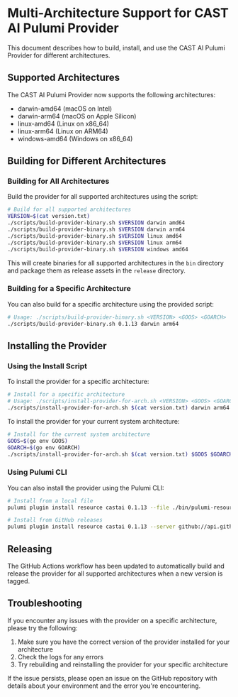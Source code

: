 # Multi-Architecture Support for CAST AI Pulumi Provider

This document describes how to build, install, and use the CAST AI Pulumi Provider for different architectures.

## Supported Architectures

The CAST AI Pulumi Provider now supports the following architectures:

- darwin-amd64 (macOS on Intel)
- darwin-arm64 (macOS on Apple Silicon)
- linux-amd64 (Linux on x86_64)
- linux-arm64 (Linux on ARM64)
- windows-amd64 (Windows on x86_64)

## Building for Different Architectures

### Building for All Architectures

Build the provider for all supported architectures using the script:

```bash
# Build for all supported architectures
VERSION=$(cat version.txt)
./scripts/build-provider-binary.sh $VERSION darwin amd64
./scripts/build-provider-binary.sh $VERSION darwin arm64
./scripts/build-provider-binary.sh $VERSION linux amd64
./scripts/build-provider-binary.sh $VERSION linux arm64
./scripts/build-provider-binary.sh $VERSION windows amd64
```

This will create binaries for all supported architectures in the `bin` directory and package them as release assets in the `release` directory.

### Building for a Specific Architecture

You can also build for a specific architecture using the provided script:

```bash
# Usage: ./scripts/build-provider-binary.sh <VERSION> <GOOS> <GOARCH>
./scripts/build-provider-binary.sh 0.1.13 darwin arm64
```

## Installing the Provider

### Using the Install Script

To install the provider for a specific architecture:

```bash
# Install for a specific architecture
# Usage: ./scripts/install-provider-for-arch.sh <VERSION> <GOOS> <GOARCH>
./scripts/install-provider-for-arch.sh $(cat version.txt) darwin arm64
```

To install the provider for your current system architecture:

```bash
# Install for the current system architecture
GOOS=$(go env GOOS)
GOARCH=$(go env GOARCH)
./scripts/install-provider-for-arch.sh $(cat version.txt) $GOOS $GOARCH
```

### Using Pulumi CLI

You can also install the provider using the Pulumi CLI:

```bash
# Install from a local file
pulumi plugin install resource castai 0.1.13 --file ./bin/pulumi-resource-castai

# Install from GitHub releases
pulumi plugin install resource castai 0.1.13 --server github://api.github.com/castai/pulumi-castai
```

## Releasing

The GitHub Actions workflow has been updated to automatically build and release the provider for all supported architectures when a new version is tagged.

## Troubleshooting

If you encounter any issues with the provider on a specific architecture, please try the following:

1. Make sure you have the correct version of the provider installed for your architecture
2. Check the logs for any errors
3. Try rebuilding and reinstalling the provider for your specific architecture

If the issue persists, please open an issue on the GitHub repository with details about your environment and the error you're encountering.
